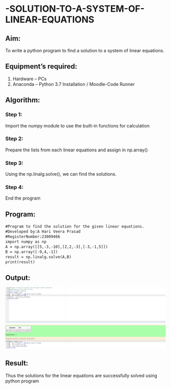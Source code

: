 # -SOLUTION-TO-A-SYSTEM-OF-LINEAR-EQUATIONS
## Aim:
To write a python program to find a solution to a system of linear equations.
## Equipment’s required:
1. 	Hardware – PCs
2. 	Anaconda – Python 3.7 Installation / Moodle-Code Runner
## Algorithm:
### Step 1: 
Import the numpy module to use the built-in functions for calculation
### Step 2: 
Prepare the lists from each linear equations and assign in np.array()
### Step 3: 
Using the np.linalg.solve(), we can find the solutions.
### Step 4: 
End the program
## Program:
```
#Program to find the solution for the given linear equations.
#Developed by:A Hari Veera Prasad
#RegisterNumber:23009466
import numpy as np
A = np.array([[5,-3,-10],[2,2,-3],[-3,-1,5]])
B = np.array([-9,4,-1])
result = np.linalg.solve(A,B)
print(result)
```
## Output:
![Alt text](<linear equations.png>)
## Result: 
Thus the solutions for the linear equations are successfully solved using python program

